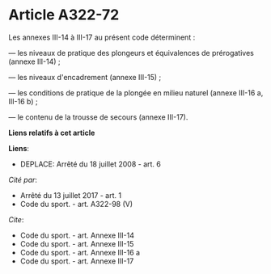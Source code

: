 # Article A322-72

Les annexes III-14 à III-17 au présent code déterminent : 

― les niveaux de pratique des plongeurs et équivalences de prérogatives (annexe III-14) ; 

― les niveaux d'encadrement (annexe III-15) ; 

― les conditions de pratique de la plongée en milieu naturel (annexe III-16 a, III-16 b) ; 

― le contenu de la trousse de secours (annexe III-17).

**Liens relatifs à cet article**

**Liens**:

  - DEPLACE: Arrêté du 18 juillet 2008 - art. 6

_Cité par_:

  - Arrêté du 13 juillet 2017 - art. 1
  - Code du sport. - art. A322-98 (V)

_Cite_:

  - Code du sport. - art. Annexe III-14
  - Code du sport. - art. Annexe III-15
  - Code du sport. - art. Annexe III-16 a
  - Code du sport. - art. Annexe III-17
